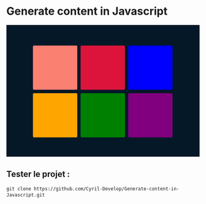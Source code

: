 # Generate content in Javascript

![screenshot](./img/screenshot.png)

## Tester le projet :

```terminal
git clone https://github.com/Cyril-Develop/Generate-content-in-Javascript.git
```